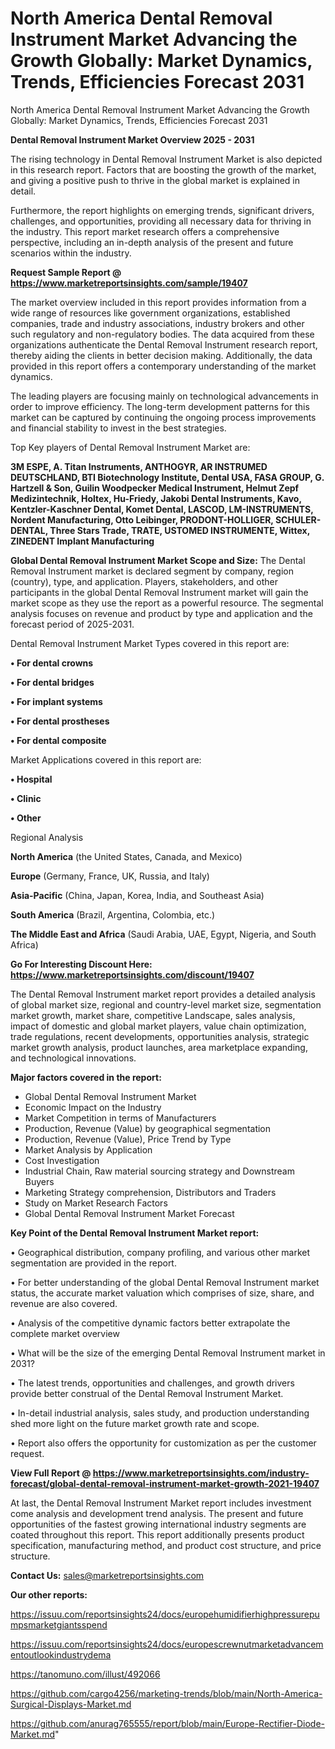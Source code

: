 # North America Dental Removal Instrument Market Advancing the Growth Globally: Market Dynamics, Trends, Efficiencies Forecast 2031
North America Dental Removal Instrument Market Advancing the Growth Globally: Market Dynamics, Trends, Efficiencies Forecast 2031

<Strong> Dental Removal Instrument Market Overview 2025 - 2031</strong>

The rising technology in Dental Removal Instrument Market is also depicted in this research report. Factors that are boosting the growth of the market, and giving a positive push to thrive in the global market is explained in detail.

Furthermore, the report highlights on emerging trends, significant drivers, challenges, and opportunities, providing all necessary data for thriving in the industry. This report market research offers a comprehensive perspective, including an in-depth analysis of the present and future scenarios within the industry.

<strong>Request Sample Report @ <a href=https://www.marketreportsinsights.com/sample/19407>https://www.marketreportsinsights.com/sample/19407</a></strong>

The market overview included in this report provides information from a wide range of resources like government organizations, established companies, trade and industry associations, industry brokers and other such regulatory and non-regulatory bodies. The data acquired from these organizations authenticate the Dental Removal Instrument research report, thereby aiding the clients in better decision making. Additionally, the data provided in this report offers a contemporary understanding of the market dynamics.

The leading players are focusing mainly on technological advancements in order to improve efficiency. The long-term development patterns for this market can be captured by continuing the ongoing process improvements and financial stability to invest in the best strategies.

Top Key players of Dental Removal Instrument Market are:

<strong>3M ESPE, A. Titan Instruments, ANTHOGYR, AR INSTRUMED DEUTSCHLAND, BTI Biotechnology Institute, Dental USA, FASA GROUP, G. Hartzell & Son, Guilin Woodpecker Medical Instrument, Helmut Zepf Medizintechnik, Holtex, Hu-Friedy, Jakobi Dental Instruments, Kavo, Kentzler-Kaschner Dental, Komet Dental, LASCOD, LM-INSTRUMENTS, Nordent Manufacturing, Otto Leibinger, PRODONT-HOLLIGER, SCHULER-DENTAL, Three Stars Trade, TRATE, USTOMED INSTRUMENTE, Wittex, ZINEDENT Implant Manufacturing</strong>

<strong><b>Global Dental Removal Instrument Market Scope and Size:</b></strong>
The Dental Removal Instrument market is declared segment by company, region (country), type, and application. Players, stakeholders, and other participants in the global Dental Removal Instrument market will gain the market scope as they use the report as a powerful resource. The segmental analysis focuses on revenue and product by type and application and the forecast period of 2025-2031.

Dental Removal Instrument Market Types covered in this report are:

<strong>• For dental crowns

• For dental bridges

• For implant systems

• For dental prostheses

• For dental composite</strong>

Market Applications covered in this report are:

<strong>• Hospital

• Clinic

• Other</strong> 

Regional Analysis

<strong>North America</strong> (the United States, Canada, and Mexico)

<strong>Europe</strong> (Germany, France, UK, Russia, and Italy)

<strong>Asia-Pacific</strong> (China, Japan, Korea, India, and Southeast Asia)

<strong>South America</strong> (Brazil, Argentina, Colombia, etc.)

<strong>The Middle East and Africa</strong> (Saudi Arabia, UAE, Egypt, Nigeria, and South Africa)

<strong>Go For Interesting Discount Here: <a href=https://www.marketreportsinsights.com/discount/19407>https://www.marketreportsinsights.com/discount/19407</a></strong>

The Dental Removal Instrument market report provides a detailed analysis of global market size, regional and country-level market size, segmentation market growth, market share, competitive Landscape, sales analysis, impact of domestic and global market players, value chain optimization, trade regulations, recent developments, opportunities analysis, strategic market growth analysis, product launches, area marketplace expanding, and technological innovations.

<strong><b>Major factors covered in the report:</b></strong>
<ul>
  <li>Global Dental Removal Instrument Market </li>
  <li>Economic Impact on the Industry</li>
  <li>Market Competition in terms of Manufacturers</li>
  <li>Production, Revenue (Value) by geographical segmentation</li>
  <li>Production, Revenue (Value), Price Trend by Type</li>
  <li>Market Analysis by Application</li>
  <li>Cost Investigation</li>
  <li>Industrial Chain, Raw material sourcing strategy and Downstream Buyers</li>
  <li>Marketing Strategy comprehension, Distributors and Traders</li>
  <li>Study on Market Research Factors</li>
  <li>Global Dental Removal Instrument Market Forecast</li>
</ul>

<strong><b>Key Point of the Dental Removal Instrument Market report:</b></strong>

• Geographical distribution, company profiling, and various other market segmentation are provided in the report.

• For better understanding of the global Dental Removal Instrument market status, the accurate market valuation which comprises of size, share, and revenue are also covered.

• Analysis of the competitive dynamic factors better extrapolate the complete market overview

• What will be the size of the emerging Dental Removal Instrument market in 2031?

• The latest trends, opportunities and challenges, and growth drivers provide better construal of the Dental Removal Instrument Market.

• In-detail industrial analysis, sales study, and production understanding shed more light on the future market growth rate and scope.

• Report also offers the opportunity for customization as per the customer request.

<strong><b>View Full Report @ <a href=https://www.marketreportsinsights.com/industry-forecast/global-dental-removal-instrument-market-growth-2021-19407>https://www.marketreportsinsights.com/industry-forecast/global-dental-removal-instrument-market-growth-2021-19407</a></b></strong>


At last, the Dental Removal Instrument Market report includes investment come analysis and development trend analysis. The present and future opportunities of the fastest growing international industry segments are coated throughout this report. This report additionally presents product specification, manufacturing method, and product cost structure, and price structure.

<strong>Contact Us:</strong>
sales@marketreportsinsights.com

<strong>Our other reports:</strong>

<a href=https://issuu.com/reportsinsights24/docs/europehumidifierhighpressurepumpsmarketgiantsspend>https://issuu.com/reportsinsights24/docs/europehumidifierhighpressurepumpsmarketgiantsspend</a>

<a href=https://issuu.com/reportsinsights24/docs/europescrewnutmarketadvancementoutlookindustrydema>https://issuu.com/reportsinsights24/docs/europescrewnutmarketadvancementoutlookindustrydema</a>

<a href=https://tanomuno.com/illust/492066>https://tanomuno.com/illust/492066</a>

<a href=https://github.com/cargo4256/marketing-trends/blob/main/North-America-Surgical-Displays-Market.md>https://github.com/cargo4256/marketing-trends/blob/main/North-America-Surgical-Displays-Market.md</a>

<a href=https://github.com/anurag765555/report/blob/main/Europe-Rectifier-Diode-Market.md>https://github.com/anurag765555/report/blob/main/Europe-Rectifier-Diode-Market.md</a>"
